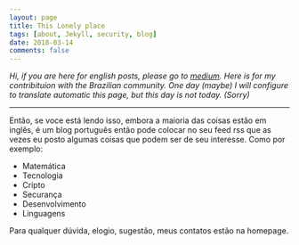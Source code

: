 ```yaml
---
layout: page
title: This Lonely place
tags: [about, Jekyll, security, blog]
date: 2018-03-14
comments: false
---
```

    
*Hi, if you are here for english posts, please go to [medium](https://medium.com/@pemtajo).*
*Here is for my contribituion with the Brazilian community.*
*One day (maybe) I will configure to translate automatic this page, but this day is not today. (Sorry)*

---

Então, se voce está lendo isso, embora a maioria das coisas estão em inglês, é um blog português então pode colocar no seu feed rss que as vezes eu posto algumas coisas que podem ser de seu interesse.
Como por exemplo:

* Matemática
* Tecnologia
* Cripto
* Securança
* Desenvolvimento
* Linguagens

Para qualquer dúvida, elogio, sugestão, meus contatos estão na homepage. 

